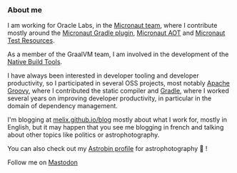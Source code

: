 ### About me

I am working for Oracle Labs, in the [Micronaut team](https://micronaut.io), where I contribute mostly around the [Micronaut Gradle plugin](https://github.com/micronaut-projects/micronaut-gradle-plugin), [Micronaut AOT](https://github.com/micronaut-projects/micronaut-aot) and [Micronaut Test Resources](https://github.com/micronaut-projects/micronaut-test-resources).

As a member of the GraalVM team, I am involved in the development of the [Native Build Tools](https://github.com/graalvm/native-build-tools).

I have always been interested in developer tooling and developer productivity, so I participated in several OSS projects, most notably [Apache Groovy](https://groovy.apache.org/), where I contributed the static compiler and [Gradle](https://gradle.org), where I worked several years on improving developer productivity, in particular in the domain of dependency management.

I'm blogging at [melix.github.io/blog](https://melix.github.io/blog) mostly about what I work for, mostly in English, but it may happen that you see me blogging in french and talking about other topics like politics or astrophotography.

You can also check out my [Astrobin profile](astrobin.com/users/melix/) for astrophotography 🔭 !

Follow me on <a rel="me" href="https://mastodon.xyz/@melix">Mastodon</a>

